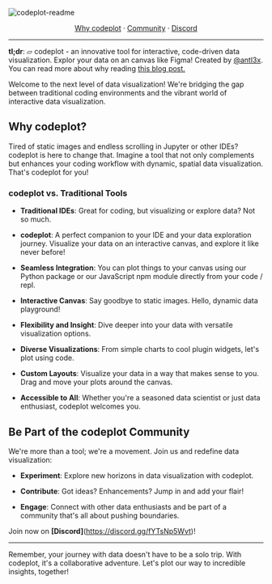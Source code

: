 ![codeplot-readme](https://github.com/atcodeplot/codeplot/assets/26308297/50229d82-2f74-489a-9ab6-c4be8185247f)

<div align="center">
<a href="#why-codeplot">Why codeplot</a> 
<span> · </span>
<a href="#community">Community</a> 
<span> · </span>
<a href="https://discord.gg/fYTsNp5Wvt">Discord</a>
</div>

---

**tl;dr**: ▱ codeplot - an innovative tool for interactive, code-driven data visualization. Explor your data on an canvas like Figma! Created by [@antl3x](https://github.com/antl3x). You can read more about why reading [this blog post.](https://antl3x.co/posts/2024-01-25-today-i-decided-to-create-a-tool-that-i-always-wanted/)

Welcome to the next level of data visualization! We're bridging the gap between traditional coding environments and the vibrant world of interactive data visualization.

## Why codeplot?

Tired of static images and endless scrolling in Jupyter or other IDEs? codeplot is here to change that. Imagine a tool that not only complements but enhances your coding workflow with dynamic, spatial data visualization. That's codeplot for you!

### codeplot vs. Traditional Tools

- **Traditional IDEs**: Great for coding, but visualizing or explore data? Not so much.

- **codeplot**: A perfect companion to your IDE and your data exploration journey. Visualize your data on an interactive canvas, and explore it like never before!

- **Seamless Integration**: You can plot things to your canvas using our Python package or our JavaScript npm module directly from your code / repl.

- **Interactive Canvas**: Say goodbye to static images. Hello, dynamic data playground!

- **Flexibility and Insight**: Dive deeper into your data with versatile visualization options.

- **Diverse Visualizations**: From simple charts to cool plugin widgets, let's plot using code.

- **Custom Layouts**: Visualize your data in a way that makes sense to you. Drag and move your plots around the canvas.

- **Accessible to All**: Whether you're a seasoned data scientist or just data enthusiast, codeplot welcomes you.

## Be Part of the codeplot Community

We're more than a tool; we're a movement. Join us and redefine data visualization:

- **Experiment**: Explore new horizons in data visualization with codeplot.

- **Contribute**: Got ideas? Enhancements? Jump in and add your flair!

- **Engage**: Connect with other data enthusiasts and be part of a community that's all about pushing boundaries.

Join now on **[Discord]**(https://discord.gg/fYTsNp5Wvt)!

---

Remember, your journey with data doesn't have to be a solo trip. With codeplot, it's a collaborative adventure. Let's plot our way to incredible insights, together!

